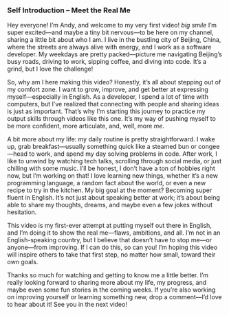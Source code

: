 ### Self Introduction – Meet the Real Me

Hey everyone! I’m Andy, and welcome to my very first video! *big smile* I’m super excited—and maybe a tiny bit nervous—to be here on my channel, sharing a little bit about who I am. I live in the bustling city of Beijing, China, where the streets are always alive with energy, and I work as a software developer. My weekdays are pretty packed—picture me navigating Beijing’s busy roads, driving to work, sipping coffee, and diving into code. It’s a grind, but I love the challenge!

So, why am I here making this video? Honestly, it’s all about stepping out of my comfort zone. I want to grow, improve, and get better at expressing myself—especially in English. As a developer, I spend a lot of time with computers, but I’ve realized that connecting with people and sharing ideas is just as important. That’s why I’m starting this journey to practice my output skills through videos like this one. It’s my way of pushing myself to be more confident, more articulate, and, well, more *me*.

A bit more about my life: my daily routine is pretty straightforward. I wake up, grab breakfast—usually something quick like a steamed bun or congee—head to work, and spend my day solving problems in code. After work, I like to unwind by watching tech talks, scrolling through social media, or just chilling with some music. I’ll be honest, I don’t have a ton of hobbies right now, but I’m working on that! I love learning new things, whether it’s a new programming language, a random fact about the world, or even a new recipe to try in the kitchen. My big goal at the moment? Becoming super fluent in English. It’s not just about speaking better at work; it’s about being able to share my thoughts, dreams, and maybe even a few jokes without hesitation.

This video is my first-ever attempt at putting myself out there in English, and I’m doing it to show the real me—flaws, ambitions, and all. I’m not in an English-speaking country, but I believe that doesn’t have to stop me—or anyone—from improving. If I can do this, so can you! I’m hoping this video will inspire others to take that first step, no matter how small, toward their own goals.

Thanks so much for watching and getting to know me a little better. I’m really looking forward to sharing more about my life, my progress, and maybe even some fun stories in the coming weeks. If you’re also working on improving yourself or learning something new, drop a comment—I’d love to hear about it! See you in the next video!